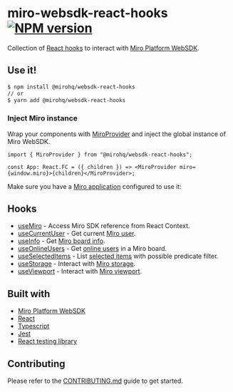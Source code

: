 # miro-websdk-react-hooks [![NPM version](https://img.shields.io/npm/v/@mirohq/websdk-types.svg)](https://www.npmjs.com/package/@mirohq/websdk-types)

Collection of [React hooks](https://legacy.reactjs.org/docs/hooks-intro.html) to interact with [Miro Platform WebSDK](https://developers.miro.com/docs/miro-web-sdk-introduction).

## Use it!

```bash
$ npm install @mirohq/websdk-react-hooks
// or
$ yarn add @mirohq/websdk-react-hooks
```

### Inject Miro instance

Wrap your components with [MiroProvider](<(./src/context.tsx)>) and inject the global instance of Miro WebSDK.

```tsx
import { MiroProvider } from "@mirohq/websdk-react-hooks";

const App: React.FC = ({ children }) => <MiroProvider miro={window.miro}>{children}</MiroProvider>;
```

Make sure you have a [Miro application](https://developers.miro.com/docs/build-your-first-hello-world-app) configured to use it:

## Hooks

- [useMiro](./src/useMiro/useMiro.md) - Access Miro SDK reference from React Context.
- [useCurrentUser](./src/useCurrentUser/useCurrentUser.md) - Get current [Miro user](https://developers.miro.com/docs/websdk-reference-board#getuserinfo).
- [useInfo](./src/useInfo/useInfo.md) - Get [Miro board info](https://developers.miro.com/docs/websdk-reference-board#getinfo).
- [useOnlineUsers](./src/useOnlineUsers/useOnlineUsers.md) - Get [online users](https://developers.miro.com/docs/websdk-reference-board#getonlineusers) in a Miro board.
- [useSelectedItems](./src/useSelectedItems/useSelectedItems.md) - List [selected items](https://developers.miro.com/docs/websdk-reference-board#getselection) with possible predicate filter.
- [useStorage](./src/useStorage/useStorage.md) - Interact with [Miro storage](https://developers.miro.com/docs/websdk-reference-storage).
- [useViewport](./src/useViewport/useViewport.md) - Interact with [Miro viewport](https://developers.miro.com/docs/websdk-reference-viewport).

## Built with

- [Miro Platform WebSDK](https://developers.miro.com/docs/miro-web-sdk-introduction)
- [React](https://react.dev/)
- [Typescript](https://www.typescriptlang.org/)
- [Jest](https://jestjs.io/)
- [React testing library](https://testing-library.com/docs/react-testing-library/intro/)

## Contributing

Please refer to the [CONTRIBUTING.md](CONTRIBUTING.md) guide to get started.

